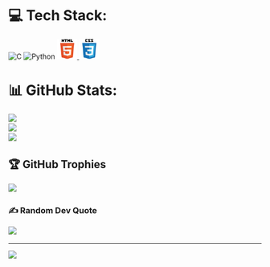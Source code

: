 # 💻 Tech Stack:
![C](https://img.shields.io/badge/c-%2300599C.svg?style=for-the-badge&logo=c&logoColor=white) ![Python](https://img.shields.io/badge/python-3670A0?style=for-the-badge&logo=python&logoColor=ffdd54)
  <a href="https://www.w3.org/html/" target="_blank" rel="noreferrer"> 
    <img src="https://raw.githubusercontent.com/devicons/devicon/master/icons/html5/html5-original-wordmark.svg" alt="html5" width="40" height="40"/> </a> 
  <a href="https://www.w3schools.com/css/" target="_blank" rel="noreferrer"> 
    <img src="https://raw.githubusercontent.com/devicons/devicon/master/icons/css3/css3-original-wordmark.svg" alt="css3" width="40" height="40"/> </a>
# 📊 GitHub Stats:
![](https://github-readme-stats.vercel.app/api?username=Mrsantanunandi&theme=dark&hide_border=false&include_all_commits=false&count_private=false)<br/>
![](https://github-readme-streak-stats.herokuapp.com/?user=Mrsantanunandi&theme=dark&hide_border=false)<br/>
![](https://github-readme-stats.vercel.app/api/top-langs/?username=Mrsantanunandi&theme=dark&hide_border=false&include_all_commits=false&count_private=false&layout=compact)

## 🏆 GitHub Trophies
![](https://github-profile-trophy.vercel.app/?username=Mrsantanunandi&theme=radical&no-frame=false&no-bg=true&margin-w=4)

### ✍️ Random Dev Quote
![](https://quotes-github-readme.vercel.app/api?type=horizontal&theme=radical)

---
[![](https://visitcount.itsvg.in/api?id=Mrsantanunandi&icon=0&color=0)](https://visitcount.itsvg.in)

<!-- Proudly created with GPRM ( https://gprm.itsvg.in ) -->
